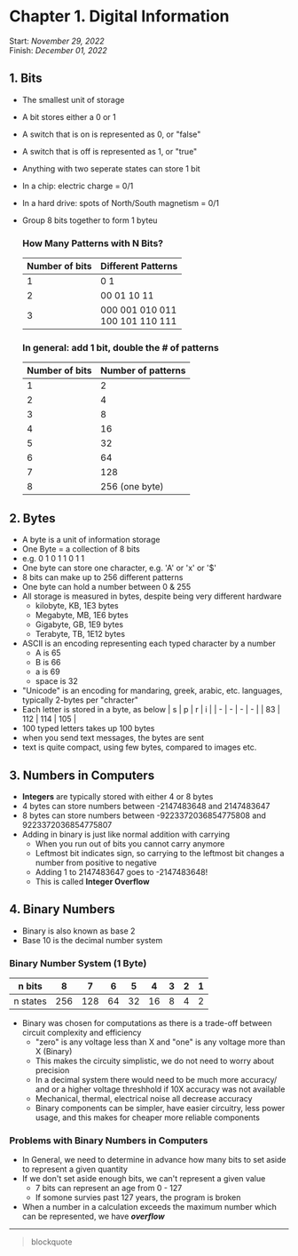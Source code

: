 # Chapter 1. Digital Information

Start: _November 29, 2022_<br />
Finish: _December 01, 2022_

## 1. Bits

- The smallest unit of storage
- A bit stores either a 0 or 1
- A switch that is on is represented as 0, or "false"
- A switch that is off is represented as 1, or "true"
- Anything with two seperate states can store 1 bit
- In a chip: electric charge = 0/1
- In a hard drive: spots of North/South magnetism = 0/1
- Group 8 bits together to form 1 byteu

  ### How Many Patterns with N Bits?

  | Number of bits | Different Patterns                   |
  | -------------- | ------------------------------------ |
  | 1              | 0 1                                  |
  | 2              | 00 01 10 11                          |
  | 3              | 000 001 010 011<br />100 101 110 111 |

  ### In general: add 1 bit, double the # of patterns

  | Number of bits | Number of patterns |
  | -------------- | ------------------ |
  | 1              | 2                  |
  | 2              | 4                  |
  | 3              | 8                  |
  | 4              | 16                 |
  | 5              | 32                 |
  | 6              | 64                 |
  | 7              | 128                |
  | 8              | 256 (one byte)     |

## 2. Bytes

- A byte is a unit of information storage
- One Byte = a collection of 8 bits
- e.g. 0 1 0 1 1 0 1 1
- One byte can store one character, e.g. 'A' or 'x' or '$'
- 8 bits can make up to 256 different patterns
- One byte can hold a number between 0 & 255
- All storage is measured in bytes, despite being very different hardware
  - kilobyte, KB, 1E3 bytes
  - Megabyte, MB, 1E6 bytes
  - Gigabyte, GB, 1E9 bytes
  - Terabyte, TB, 1E12 bytes
- ASCII is an encoding representing each typed character by a number
  - A is 65
  - B is 66
  - a is 69
  - space is 32
- "Unicode" is an encoding for mandaring, greek, arabic, etc. languages, typically 2-bytes per "chracter"
- Each letter is stored in a byte, as below
  | s | p | r | i |
  | - | - | - | - |
  | 83 | 112 | 114 | 105 |
- 100 typed letters takes up 100 bytes
- when you send text messages, the bytes are sent
- text is quite compact, using few bytes, compared to images etc.

## 3. Numbers in Computers

- **Integers** are typically stored with either 4 or 8 bytes
- 4 bytes can store numbers between -2147483648 and 2147483647
- 8 bytes can store numbers between -9223372036854775808 and 9223372036854775807
- Adding in binary is just like normal addition with carrying
  - When you run out of bits you cannot carry anymore
  - Leftmost bit indicates sign, so carrying to the leftmost bit changes a number from positive to negative
  - Adding 1 to 2147483647 goes to -2147483648!
  - This is called **Integer Overflow**

## 4. Binary Numbers

- Binary is also known as base 2
- Base 10 is the decimal number system

### Binary Number System (1 Byte)

| n bits   | 8   | 7   | 6   | 5   | 4   | 3   | 2   | 1   |
| -------- | --- | --- | --- | --- | --- | --- | --- | --- |
| n states | 256 | 128 | 64  | 32  | 16  | 8   | 4   | 2   |

- Binary was chosen for computations as there is a trade-off between circuit complexity and efficiency
  - "zero" is any voltage less than X and "one" is any voltage more than X (Binary)
  - This makes the circuity simplistic, we do not need to worry about precision
  - In a decimal system there would need to be much more accuracy/ and or a higher voltage threshhold if 10X accuracy was not available
  - Mechanical, thermal, electrical noise all decrease accuracy
  - Binary components can be simpler, have easier circuitry, less power usage, and this makes for cheaper more reliable components

### Problems with Binary Numbers in Computers

- In General, we need to determine in advance how many bits to set aside to represent a given quantity
- If we don't set aside enough bits, we can't represent a given value
  - 7 bits can represent an age from 0 - 127
  - If somone survies past 127 years, the program is broken
- When a number in a calculation exceeds the maximum number which can be represented, we have **_overflow_**

---

> blockquote
